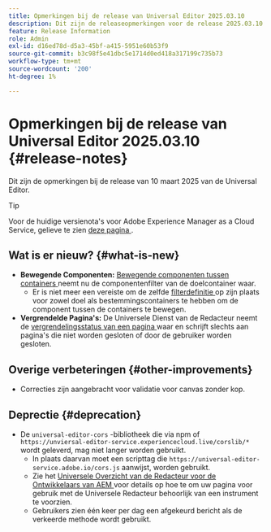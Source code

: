 ```yaml
---
title: Opmerkingen bij de release van Universal Editor 2025.03.10
description: Dit zijn de releaseopmerkingen voor de release 2025.03.10 van de Universal Editor.
feature: Release Information
role: Admin
exl-id: d16ed78d-d5a3-45bf-a415-5951e60b53f9
source-git-commit: b3c98f5e41dbc5e1714d0ed418a317199c735b73
workflow-type: tm+mt
source-wordcount: '200'
ht-degree: 1%

---
```



# Opmerkingen bij de release van Universal Editor 2025.03.10 {#release-notes}

Dit zijn de opmerkingen bij de release van 10 maart 2025 van de Universal Editor.

>[!TIP]
>
>Voor de huidige versienota&#39;s voor Adobe Experience Manager as a Cloud Service, gelieve te zien [ deze pagina ](/help/release-notes/release-notes-cloud/release-notes-current.md).

## Wat is er nieuw? {#what-is-new}

* **Bewegende Componenten:** [ Bewegende componenten tussen containers ](/help/sites-cloud/authoring/universal-editor/authoring.md#reordering-components) neemt nu de componentenfilter van de doelcontainer waar.
   * Er is niet meer een vereiste om de zelfde [ filterdefinitie ](/help/implementing/universal-editor/filtering.md) op zijn plaats voor zowel doel als bestemmingscontainers te hebben om de component tussen de containers te bewegen.
* **Vergrendelde Pagina&#39;s:** De Universele Dienst van de Redacteur neemt de [ vergrendelingsstatus van een pagina ](/help/sites-cloud/authoring/sites-console/managing-pages.md#locking-a-page) waar en schrijft slechts aan pagina&#39;s die niet worden gesloten of door de gebruiker worden gesloten.

## Overige verbeteringen {#other-improvements}

* Correcties zijn aangebracht voor validatie voor canvas zonder kop.

## Deprectie {#deprecation}

* De `universal-editor-cors` -bibliotheek die via npm of `https://unviersal-editor-service.experiencecloud.live/corslib/*` wordt geleverd, mag niet langer worden gebruikt.
   * In plaats daarvan moet een scripttag die `https://universal-editor-service.adobe.io/cors.js` aanwijst, worden gebruikt.
   * Zie het [ Universele Overzicht van de Redacteur voor de Ontwikkelaars van AEM ](/help/implementing/universal-editor/developer-overview.md) voor details op hoe te om uw pagina voor gebruik met de Universele Redacteur behoorlijk van een instrument te voorzien.
   * Gebruikers zien één keer per dag een afgekeurd bericht als de verkeerde methode wordt gebruikt.
